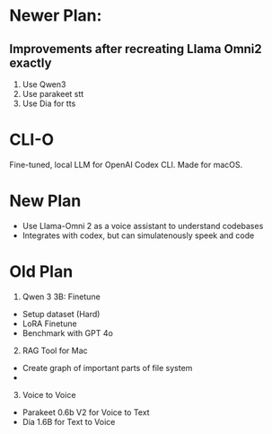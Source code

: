 # Newer Plan:

## Improvements after recreating Llama Omni2 exactly

1. Use Qwen3
2. Use parakeet stt
3. Use Dia for tts

# CLI-O

Fine-tuned, local LLM for OpenAI Codex CLI. Made for macOS.

# New Plan

- Use Llama-Omni 2 as a voice assistant to understand codebases
- Integrates with codex, but can simulatenously speek and code

# Old Plan

1. Qwen 3 3B: Finetune

- Setup dataset (Hard)
- LoRA Finetune
- Benchmark with GPT 4o

2. RAG Tool for Mac

- Create graph of important parts of file system
-

3. Voice to Voice

- Parakeet 0.6b V2 for Voice to Text
- Dia 1.6B for Text to Voice
